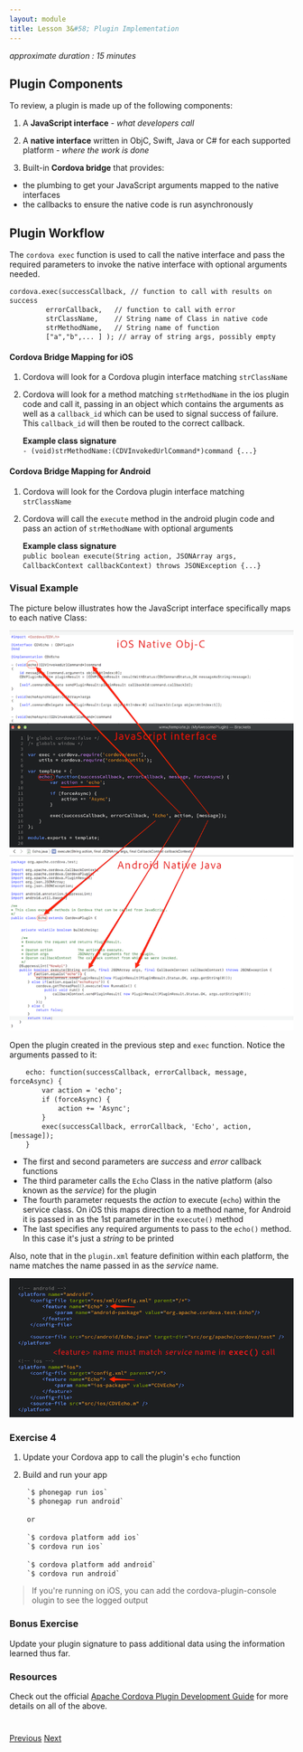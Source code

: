 ```yaml
---
layout: module
title: Lesson 3&#58; Plugin Implementation
---
```


_approximate duration : 15 minutes_

## Plugin Components
To review, a plugin is made up of the following components:

1. A **JavaScript interface** - _what developers call_

1. A **native interface** written in ObjC, Swift, Java or C# for each supported platform - _where the work is done_

1. Built-in **Cordova bridge** that provides:
  - the plumbing to get your JavaScript arguments mapped to the native interfaces
  - the callbacks to ensure the native code is run asynchronously

## Plugin Workflow

The `cordova exec` function is used to call the native interface and pass the required parameters to invoke the native interface with optional arguments needed. 

    cordova.exec(successCallback, // function to call with results on success
             errorCallback,   // function to call with error
             strClassName,    // String name of Class in native code
             strMethodName,   // String name of function
             ["a","b",... ] ); // array of string args, possibly empty


<!-- App developer provided *callback* functions -->

#### Cordova Bridge Mapping for iOS

1. Cordova will look for a Cordova plugin interface matching `strClassName`
1. Cordova will look for a method matching `strMethodName` in the ios plugin code and call it, passing in an object which 
contains the arguments as well as a `callback_id` which can be used to signal success of failure.  This `callback_id` will then be routed to the correct callback.

   **Example class signature**<br>
   `- (void)strMethodName:(CDVInvokedUrlCommand*)command {...}`

#### Cordova Bridge Mapping for Android

1. Cordova will look for the Cordova plugin interface matching `strClassName`
1. Cordova will call the `execute` method in the android plugin code and pass an action of `strMethodName` with optional arguments

   **Example class signature**<br> 
   `public boolean execute(String action, JSONArray args, CallbackContext callbackContext) throws JSONException {...}`

### Visual Example
The picture below illustrates how the JavaScript interface specifically maps to each native Class:

![](images/plugin-mapping.png)

Open the plugin created in the previous step and `exec` function. Notice the arguments passed to it:

        echo: function(successCallback, errorCallback, message, forceAsync) {
            var action = 'echo';
            if (forceAsync) {
                action += 'Async';
            }
            exec(successCallback, errorCallback, 'Echo', action, [message]);
        }

- The first and second parameters are _success_ and _error_ callback functions
- The third parameter calls the `Echo` Class in the native platform (also known as the _service_) for the plugin
- The fourth parameter requests the _action_ to execute (`echo`) within the service class. On iOS this maps direction to a method name, for Android it is passed in as the 1st parameter in the `execute()` method
- The last specifies any required arguments to pass to the `echo()` method. In this case it's just a _string_ to be printed

Also, note that in the `plugin.xml` feature definition within each platform, the name matches the name passed in as the _service_ name.

![](images/plugin-xml-feature.png)

<!--## Demo - Data Passing
TODO: are we showing this plugin - https://github.com/purplecabbage/phonegap-plugin-sidebar -->

### Exercise 4
1. Update your Cordova app to call the plugin's `echo` function
2. Build and run your app 
        
        `$ phonegap run ios` 
        `$ phonegap run android`

        or 

        `$ cordova platform add ios`
        `$ cordova run ios`

        `$ cordova platform add android`
        `$ cordova run android`

>If you're running on iOS, you can add the cordova-plugin-console olugin to see the logged output

### Bonus Exercise 
Update your plugin signature to pass additional data using the information learned thus far. 

### Resources
Check out the official [Apache Cordova Plugin Development Guide](http://cordova.apache.org/docs/en/latest/guide/hybrid/plugins/index.html) for more details on all of the above. 


<div class="row" style="margin-top:40px;">
<div class="col-sm-12">
<a href="lesson2.html" class="btn btn-default"><i class="glyphicon glyphicon-chevron-left"></i> Previous</a>
<a href="lesson4.html" class="btn btn-default pull-right">Next <i class="glyphicon
glyphicon-chevron-right"></i></a>
</div>
</div>
